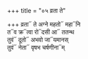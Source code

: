 +++
title = "०५ व्रता ते"

+++
व्रता᳓ ते अग्ने महतो᳓ महा᳓नि  
त᳓व क्र᳓त्वा रो᳓दसी आ᳓ ततन्थ  
तुवं᳓ दूतो᳓ अभवो जा᳓यमानस्  
तुवं᳓ नेता᳓ वृषभ चर्षणीना᳓म्